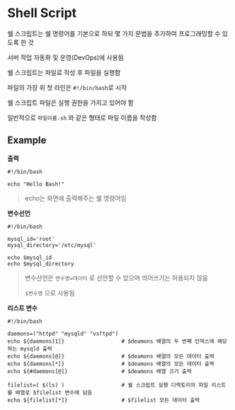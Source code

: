 # Shell Script

쉘 스크립트는 쉘 명령어를 기본으로 하되 몇 가지 문법을 추가하여 프로그래밍할 수 있도록 한 것

서버 작업 자동화 및 운영(DevOps)에 사용됨

쉘 스크립트는 파일로 작성 후 파일을 실행함

파일의 가장 위 첫 라인은 `#!/bin/bash`로 시작

쉘 스크립트 파일은 실행 권한을 가지고 있어야 함

일반적으로 `파일이름.sh` 와 같은 형태로 파일 이름을 작성함



## Example

**출력**

```shell
#!/bin/bash

echo "Hello Bash!"
```

> echo는 화면에 출력해주는 쉘 명령어임



**변수선언**

```shell
#!/bin/bash

mysql_id='root'
mysql_directory='/etc/mysql'

echo $mysql_id
echo $mysql_directory
```

> 변수선언은 `변수명=데이터` 로 선언할 수 있으며 띄어쓰기는 허용되지 않음
>
> `$변수명` 으로 사용됨



**리스트 변수**

```shell
#!/bin/bash

daemons=("httpd" "mysqld" "vsftpd")
echo ${daemons[1]}                  # $deamons 배열의 두 번째 인덱스에 해당하는 mysqld 출력
echo ${daemons[@]}                  # $deamons 배열의 모든 데이터 출력
echo ${daemons[*]}                  # $deamons 배열의 모든 데이터 출력
echo ${#daemons[@]}                 # $deamons 배열 크기 출력

filelist=( $(ls) )                  # 쉘 스크립트 실행 디렉토리의 파일 리스트를 배열로 $filelist 변수에 담음
echo ${filelist[*]}                 # $filelist 모든 데이터 출력
```

